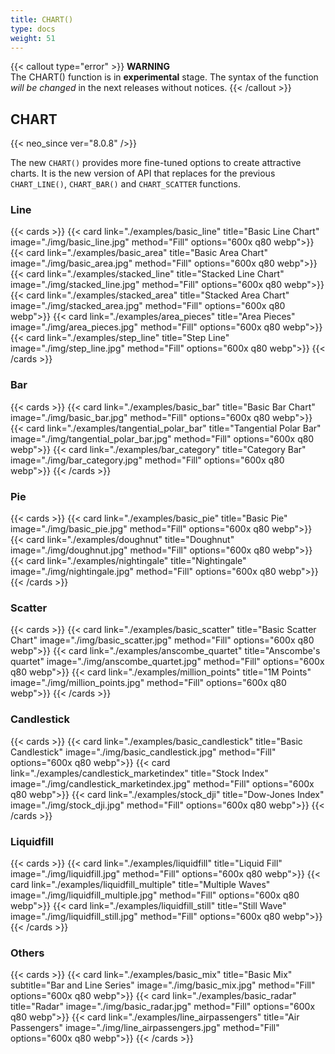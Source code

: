 ```yaml
---
title: CHART()
type: docs
weight: 51
---
```


{{< callout type="error" >}}
<b>WARNING</b><br/>
The CHART() function is in **experimental** stage. The syntax of the function *will be changed* in the next releases without notices.
{{< /callout >}}

## CHART
{{< neo_since ver="8.0.8" />}}

The new `CHART()` provides more fine-tuned options to create attractive charts.
It is the new version of API that replaces for the previous `CHART_LINE()`, `CHART_BAR()` and `CHART_SCATTER` functions.

### Line

{{< cards >}}
    {{< card link="./examples/basic_line" title="Basic Line Chart"
            image="./img/basic_line.jpg" method="Fill" options="600x q80 webp">}}
    {{< card link="./examples/basic_area" title="Basic Area Chart"
            image="./img/basic_area.jpg" method="Fill" options="600x q80 webp">}}
    {{< card link="./examples/stacked_line" title="Stacked Line Chart"
            image="./img/stacked_line.jpg" method="Fill" options="600x q80 webp">}}
    {{< card link="./examples/stacked_area" title="Stacked Area Chart"
            image="./img/stacked_area.jpg" method="Fill" options="600x q80 webp">}}
    {{< card link="./examples/area_pieces" title="Area Pieces"
            image="./img/area_pieces.jpg" method="Fill" options="600x q80 webp">}}
    {{< card link="./examples/step_line" title="Step Line"
            image="./img/step_line.jpg" method="Fill" options="600x q80 webp">}}
{{< /cards >}}

### Bar

{{< cards >}}
    {{< card link="./examples/basic_bar" title="Basic Bar Chart"
            image="./img/basic_bar.jpg" method="Fill" options="600x q80 webp">}}
    {{< card link="./examples/tangential_polar_bar" title="Tangential Polar Bar"
            image="./img/tangential_polar_bar.jpg" method="Fill" options="600x q80 webp">}}
    {{< card link="./examples/bar_category" title="Category Bar"
            image="./img/bar_category.jpg" method="Fill" options="600x q80 webp">}}
{{< /cards >}}

### Pie

{{< cards >}}
    {{< card link="./examples/basic_pie" title="Basic Pie"
            image="./img/basic_pie.jpg" method="Fill" options="600x q80 webp">}}
    {{< card link="./examples/doughnut" title="Doughnut"
            image="./img/doughnut.jpg" method="Fill" options="600x q80 webp">}}
    {{< card link="./examples/nightingale" title="Nightingale"
            image="./img/nightingale.jpg" method="Fill" options="600x q80 webp">}}
{{< /cards >}}

### Scatter

{{< cards >}}
    {{< card link="./examples/basic_scatter" title="Basic Scatter Chart"
            image="./img/basic_scatter.jpg" method="Fill" options="600x q80 webp">}}
    {{< card link="./examples/anscombe_quartet" title="Anscombe's quartet"
            image="./img/anscombe_quartet.jpg" method="Fill" options="600x q80 webp">}}
    {{< card link="./examples/million_points" title="1M Points"
            image="./img/million_points.jpg" method="Fill" options="600x q80 webp">}}
{{< /cards >}}

### Candlestick

{{< cards >}}
    {{< card link="./examples/basic_candlestick" title="Basic Candlestick"
            image="./img/basic_candlestick.jpg" method="Fill" options="600x q80 webp">}}
    {{< card link="./examples/candlestick_marketindex" title="Stock Index"
            image="./img/candlestick_marketindex.jpg" method="Fill" options="600x q80 webp">}}
    {{< card link="./examples/stock_dji" title="Dow-Jones Index"
            image="./img/stock_dji.jpg" method="Fill" options="600x q80 webp">}}
{{< /cards >}}

### Liquidfill

{{< cards >}}
    {{< card link="./examples/liquidfill" title="Liquid Fill"
            image="./img/liquidfill.jpg" method="Fill" options="600x q80 webp">}}
    {{< card link="./examples/liquidfill_multiple" title="Multiple Waves"
            image="./img/liquidfill_multiple.jpg" method="Fill" options="600x q80 webp">}}
    {{< card link="./examples/liquidfill_still" title="Still Wave"
            image="./img/liquidfill_still.jpg" method="Fill" options="600x q80 webp">}}
{{< /cards >}}

### Others

{{< cards >}}
    {{< card link="./examples/basic_mix" title="Basic Mix" subtitle="Bar and Line Series"
            image="./img/basic_mix.jpg" method="Fill" options="600x q80 webp">}}
    {{< card link="./examples/basic_radar" title="Radar"
            image="./img/basic_radar.jpg" method="Fill" options="600x q80 webp">}}
    {{< card link="./examples/line_airpassengers" title="Air Passengers"
            image="./img/line_airpassengers.jpg" method="Fill" options="600x q80 webp">}}
{{< /cards >}}
